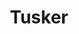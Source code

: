 ---
layout: hero
title: Tusker
spec: Beast
class: Vanguard
skill:
    name: Feral Charge
    description: Inflicts ability damage to a single target and launches it into the air.
    stats:
        Cooldown: 20s
        Ability Damage: 100/200/300
---